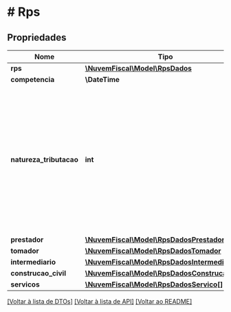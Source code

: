 # # Rps

## Propriedades

Nome | Tipo | Descrição | Comentários
------------ | ------------- | ------------- | -------------
**rps** | [**\NuvemFiscal\Model\RpsDados**](RpsDados.md) |  | [optional]
**competencia** | **\DateTime** |  | [optional]
**natureza_tributacao** | **int** | Natureza da tributação  1 - Simples Nacional;  2 - Fixo;  3 - Depósito em juízo;  4 - Exigibilidade suspensa por decisão judicial;  5 - Exigibilidade suspensa por procedimento administrativo;  6 - Isenção parcial. | [optional]
**prestador** | [**\NuvemFiscal\Model\RpsDadosPrestador**](RpsDadosPrestador.md) |  | [optional]
**tomador** | [**\NuvemFiscal\Model\RpsDadosTomador**](RpsDadosTomador.md) |  | [optional]
**intermediario** | [**\NuvemFiscal\Model\RpsDadosIntermediario**](RpsDadosIntermediario.md) |  | [optional]
**construcao_civil** | [**\NuvemFiscal\Model\RpsDadosConstrucaoCivil**](RpsDadosConstrucaoCivil.md) |  | [optional]
**servicos** | [**\NuvemFiscal\Model\RpsDadosServico[]**](RpsDadosServico.md) |  |

[[Voltar à lista de DTOs]](../../README.md#models) [[Voltar à lista de API]](../../README.md#endpoints) [[Voltar ao README]](../../README.md)
